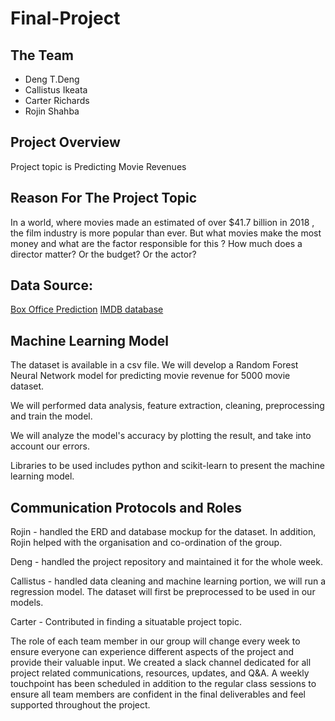 # Final-Project

## The Team 

- Deng T.Deng
- Callistus Ikeata
- Carter Richards
- Rojin Shahba

## Project Overview

Project topic is Predicting Movie Revenues

## Reason For The Project Topic

In a world, where movies made an estimated of over $41.7 billion in 2018 , the film industry is more popular than ever. But what movies make the most money and what are the factor responsible for this ? How much does a director matter? Or the budget? Or the actor?

## Data Source: 
[Box Office Prediction](https://www.kaggle.com/c/tmdb-box-office-prediction/data?select=sample_submission.csv) [IMDB database](https://www.kaggle.com/carolzhangdc/imdb-5000-movie-dataset)

## Machine Learning Model

The dataset is available in a csv file. We will develop a Random Forest Neural Network model for predicting movie revenue for 5000 movie dataset.

We will performed data analysis, feature extraction, cleaning, preprocessing and train the model.

We will analyze the model's accuracy by plotting the result, and take into account our errors.

Libraries to be used includes python and scikit-learn to present the machine learning model.

## Communication Protocols and Roles

Rojin - handled the ERD and database mockup for the dataset. In addition, Rojin helped with the organisation and co-ordination of the group.

Deng - handled the project repository and maintained it for the whole week. 

Callistus - handled data cleaning and machine learning portion, we will run a regression model. The dataset will first be preprocessed to be used in our models.

Carter - Contributed in finding a situatable project topic.

The role of each team member in our group will change every week to ensure everyone can experience different aspects of the project and provide their valuable input. We created a slack channel  dedicated for all project related communications, resources, updates, and Q&A. A weekly touchpoint has been scheduled in addition to the regular class sessions to ensure all team members are confident in the final deliverables and feel supported throughout the project.
